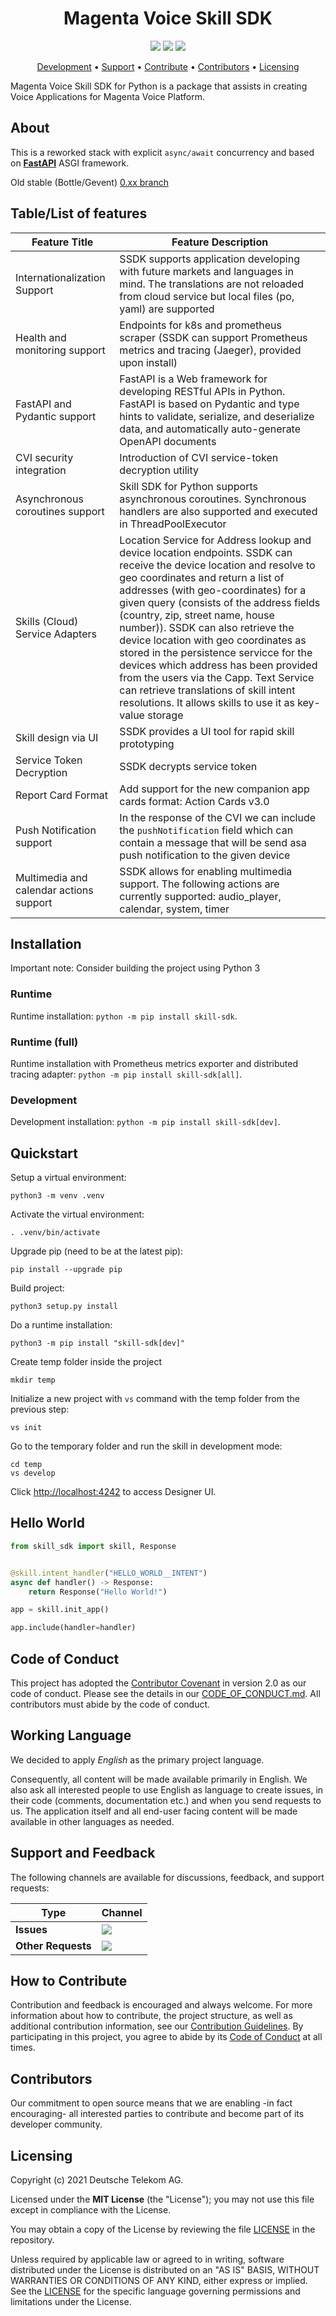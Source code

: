 <h1 align="center">
    Magenta Voice Skill SDK
</h1>

<p align="center">
    <a href="https://github.com/telekom/voice-skill-sdk/commits/" title="Last Commit"><img src="https://img.shields.io/github/last-commit/telekom/voice-skill-sdk?style=flat"></a>
    <a href="https://github.com/telekom/voice-skill-sdk/issues" title="Open Issues"><img src="https://img.shields.io/github/issues/telekom/voice-skill-sdk?style=flat"></a>
    <a href="https://github.com/telekom/voice-skill-sdk/blob/master/LICENSE" title="License"><img src="https://img.shields.io/badge/License-MIT-green.svg?style=flat"></a>
</p>

<p align="center">
  <a href="#development">Development</a> •
  <a href="#support-and-feedback">Support</a> •
  <a href="#how-to-contribute">Contribute</a> •
  <a href="#contributors">Contributors</a> •
  <a href="#licensing">Licensing</a>
</p>

Magenta Voice Skill SDK for Python is a package that assists in creating Voice Applications for Magenta Voice Platform.

## About

This is a reworked stack with explicit `async/await` concurrency 
and based on [**FastAPI**](https://fastapi.tiangolo.com/) ASGI framework.

Old stable (Bottle/Gevent) [0.xx branch](https://github.com/telekom/voice-skill-sdk/tree/stable)

## Table/List of features

| Feature Title                     | Feature Description                                    |
| --------------------------------- | ------------------------------------------------------ |
| Internationalization Support | SSDK supports application developing with future markets and languages in mind. The translations are not reloaded from cloud service but local files (po, yaml) are supported |
| Health and monitoring support	| Endpoints for k8s and prometheus scraper (SSDK can support Prometheus metrics and tracing (Jaeger), provided upon install) |
| FastAPI and Pydantic support | FastAPI is a Web framework for developing RESTful APIs in Python. FastAPI is based on Pydantic and type hints to validate, serialize, and deserialize data, and automatically auto-generate OpenAPI documents |
| CVI security integration | Introduction of CVI service-token decryption utility |
| Asynchronous coroutines support | Skill SDK for Python supports asynchronous coroutines. Synchronous handlers are also supported and executed in ThreadPoolExecutor |
| Skills (Cloud) Service Adapters   | Location Service for Address lookup and device location endpoints. SSDK can receive the device location and resolve to geo coordinates and return a list of addresses (with geo-coordinates) for a given query (consists of the address fields (country, zip, street name, house number)). SSDK can also retrieve the device location with geo coordinates as stored in the persistence servicce for the devices which address has been provided from the users via the Capp. Text Service can retrieve translations of skill intent resolutions. It allows skills to use it as key-value storage |
| Skill design via UI               | SSDK provides a UI tool for rapid skill prototyping |
| Service Token Decryption	        | SSDK decrypts service token |
| Report Card Format                | Add support for the new companion app cards format: Action Cards v3.0 |
| Push Notification support         | In the response of the CVI we can include the `pushNotification` field which can contain a message that will be send asa push notification to the given device |
| Multimedia and calendar actions support | SSDK allows for enabling multimedia support. The following actions are currently supported: audio_player, calendar, system, timer |


## Installation
Important note: Consider building the project using Python 3

### Runtime
Runtime installation: `python -m pip install skill-sdk`.

### Runtime (full)
Runtime installation with Prometheus metrics exporter and distributed tracing adapter: `python -m pip install skill-sdk[all]`.

### Development
Development installation: `python -m pip install skill-sdk[dev]`.

## Quickstart
Setup a virtual environment:
```
python3 -m venv .venv
```

Activate the virtual environment:
```
. .venv/bin/activate
```

Upgrade pip (need to be at the latest pip):
```
pip install --upgrade pip
```

Build project:
```
python3 setup.py install
```

Do a runtime installation:
```
python3 -m pip install "skill-sdk[dev]"
```

Create temp folder inside the project
```
mkdir temp
```

Initialize a new project with `vs` command with the temp folder from the previous step:
```
vs init
```

Go to the temporary folder and run the skill in development mode:
```
cd temp
vs develop
```

Click [http://localhost:4242](http://localhost:4242) to access Designer UI.


## Hello World

```python
from skill_sdk import skill, Response


@skill.intent_handler("HELLO_WORLD__INTENT")
async def handler() -> Response:
    return Response("Hello World!")

app = skill.init_app()

app.include(handler=handler)
```

## Code of Conduct

This project has adopted the [Contributor Covenant](https://www.contributor-covenant.org/) in version 2.0 as our code of conduct. Please see the details in our [CODE_OF_CONDUCT.md](CODE_OF_CONDUCT.md). All contributors must abide by the code of conduct.

## Working Language

We decided to apply _English_ as the primary project language.  

Consequently, all content will be made available primarily in English. We also ask all interested people to use English as language to create issues, in their code (comments, documentation etc.) and when you send requests to us. The application itself and all end-user facing content will be made available in other languages as needed.

## Support and Feedback
The following channels are available for discussions, feedback, and support requests:

| Type                     | Channel                                                |
| ------------------------ | ------------------------------------------------------ |
| **Issues**   | <a href="https://github.com/telekom/voice-skill-sdk/issues/new/choose" title="General Discussion"><img src="https://img.shields.io/github/issues/telekom/voice-skill-sdk?style=flat-square"></a> </a>   |
| **Other Requests**    | <a href="mailto:opensource@telekom.de" title="Email Open Source Team"><img src="https://img.shields.io/badge/email-Open%20Source%20Team-green?logo=mail.ru&style=flat-square&logoColor=white"></a>   |

## How to Contribute

Contribution and feedback is encouraged and always welcome. For more information about how to contribute, the project structure, as well as additional contribution information, see our [Contribution Guidelines](./CONTRIBUTING.md). By participating in this project, you agree to abide by its [Code of Conduct](./CODE_OF_CONDUCT.md) at all times.

## Contributors

Our commitment to open source means that we are enabling -in fact encouraging- all interested parties to contribute and become part of its developer community.

## Licensing

Copyright (c) 2021 Deutsche Telekom AG.

Licensed under the **MIT License** (the "License"); you may not use this file except in compliance with the License.

You may obtain a copy of the License by reviewing the file [LICENSE](./LICENSE) in the repository.

Unless required by applicable law or agreed to in writing, software distributed under the License is distributed on an "AS IS" BASIS, WITHOUT WARRANTIES OR CONDITIONS OF ANY KIND, either express or implied. See the [LICENSE](./LICENSE) for the specific language governing permissions and limitations under the License.
